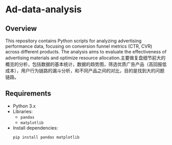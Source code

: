 # Ad-data-analysis

## Overview
This repository contains Python scripts for analyzing advertising performance data, focusing on conversion funnel metrics (CTR, CVR) across different products. The analysis aims to evaluate the effectiveness of advertising materials and optimize resource allocation.主要做复盘细节前大的概览的分析，包括数据的基本统计，数据的趋势图，筛选优质广告产品（高回报低成本），用户行为链路的漏斗分析，和不同产品之间的对比，目的是找到大的问题链路。



## Requirements
- Python 3.x
- Libraries:
  - `pandas`
  - `matplotlib`
- Install dependencies:
  ```bash
  pip install pandas matplotlib
